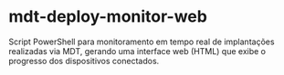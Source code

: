 # mdt-deploy-monitor-web
Script PowerShell para monitoramento em tempo real de implantações realizadas via MDT, gerando uma interface web (HTML) que exibe o progresso dos dispositivos conectados.
